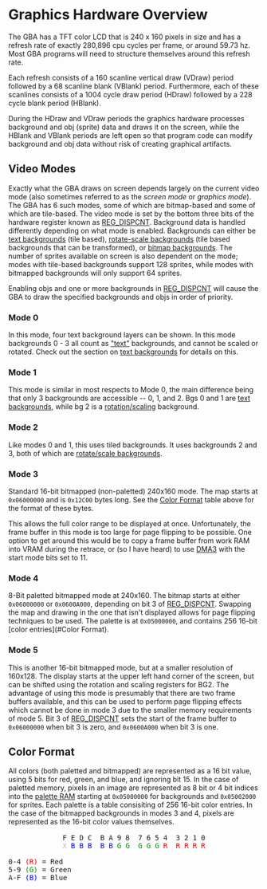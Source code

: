 # Graphics Hardware Overview

The GBA has a TFT color LCD that is 240 x 160 pixels in size and has a refresh rate of exactly 280,896 cpu cycles per frame, or around 59.73 hz. Most GBA programs will need to structure themselves around this refresh rate.

<a id="VBlank"></a>
<a id="VDraw"></a>
<a id="HBlank"></a>
<a id="HDraw"></a>

Each refresh consists of a 160 scanline vertical draw (VDraw) period followed by a 68 scanline blank (VBlank) period. Furthermore, each of these scanlines consists of a 1004 cycle draw period (HDraw) followed by a 228 cycle blank period (HBlank).

During the HDraw and VDraw periods the graphics hardware processes background and obj (sprite) data and draws it on the screen, while the HBlank and VBlank periods are left open so that program code can modify background and obj data without risk of creating graphical artifacts.

## Video Modes

Exactly what the GBA draws on screen depends largely on the current video mode (also sometimes referred to as the _screen mode_ or _graphics mode_). The GBA has 6 such modes, some of which are bitmap-based and some of which are tile-based. The video mode is set by the bottom three bits of the hardware register known as [REG_DISPCNT](registers.md#REG_DISPCNT). Background data is handled differently depending on what mode is enabled. Backgrounds can either be [text backgrounds](backgrounds.md#text-backgrounds) (tile based), [rotate-scale backgrounds](backgrounds.md#scalerotate-backgrounds) (tile based backgrounds that can be transformed), or [bitmap backgrounds](backgrounds.md#bitmapped-backgrounds). The number of sprites available on screen is also dependent on the mode; modes with tile-based backgrounds support 128 sprites, while modes with bitmapped backgrounds will only support 64 sprites.

Enabling objs and one or more backgrounds in [REG_DISPCNT](registers.md#REG_DISPCNT) will cause the GBA to draw the specified backgrounds and objs in order of priority.

### Mode 0

In this mode, four text background layers can be shown. In this mode backgrounds 0 - 3 all count as ["text"](backgrounds.md#text-backgrounds) backgrounds, and cannot be scaled or rotated. Check out the section on [text backgrounds](backgrounds.md#text-backgrounds) for details on this.

### Mode 1

This mode is similar in most respects to Mode 0, the main difference being that only 3 backgrounds are accessible -- 0, 1, and 2. Bgs 0 and 1 are [text backgrounds](backgrounds.md#text-backgrounds), while bg 2 is a [rotation/scaling](backgrounds.md#scalerotate-backgrounds) background.

### Mode 2

Like modes 0 and 1, this uses tiled backgrounds. It uses backgrounds 2 and 3, both of which are [rotate/scale backgrounds](backgrounds.md#scalerotate-backgrounds).

### Mode 3

Standard 16-bit bitmapped (non-paletted) 240x160 mode. The map starts at `0x06000000` and is `0x12C00` bytes long. See the [Color Format](#color-format) table above for the format of these bytes.

This allows the full color range to be displayed at once. Unfortunately, the frame buffer in this mode is too large for page flipping to be possible. One option to get around this would be to copy a frame buffer from work RAM into VRAM during the retrace, or (so I have heard) to use [DMA3](registers.md#REG_DMA3CNT) with the start mode bits set to 11.

### Mode 4

8-Bit paletted bitmapped mode at 240x160. The bitmap starts at either `0x06000000` or `0x0600A000`, depending on bit 3 of [REG_DISPCNT](registers.md#REG_DISPCNT). Swapping the map and drawing in the one that isn't displayed allows for page flipping techniques to be used. The palette is at `0x05000000`, and contains 256 16-bit [color entries](#Color Format).

### Mode 5

This is another 16-bit bitmapped mode, but at a smaller resolution of 160x128. The display starts at the upper left hand corner of the screen, but can be shifted using the rotation and scaling registers for BG2. The advantage of using this mode is presumably that there are two frame buffers available, and this can be used to perform page flipping effects which cannot be done in mode 3 due to the smaller memory requirements of mode 5. Bit 3 of [REG_DISPCNT](registers.md#REG_DISPCNT) sets the start of the frame buffer to `0x06000000` when bit 3 is zero, and `0x0600A000` when bit 3 is one.

## Color Format

All colors (both paletted and bitmapped) are represented as a 16 bit value, using 5 bits for red, green, and blue, and ignoring bit 15. In the case of paletted memory, pixels in an image are represented as 8 bit or 4 bit indices into the [palette RAM](#Palette) starting at `0x05000000` for backgrounds and `0x05002000` for sprites. Each palette is a table consisiting of 256 16-bit color entries. In the case of the bitmapped backgrounds in modes 3 and 4, pixels are represented as the 16-bit color values themselves.

<html>
<PRE style="width: min-content; margin: 16px auto">F E D C  B A 9 8  7 6 5 4  3 2 1 0
<FONT COLOR="#BBBBBB">X</FONT> <FONT COLOR="#0000DD">B B B  B B</FONT> <FONT COLOR="#008800">G G  G G G</FONT> <FONT
COLOR="#DD0000">R  R R R R</FONT></PRE>
<PRE>0-4 <FONT COLOR="#DD0000">(R)</FONT> = Red
5-9 <FONT COLOR="#008800">(G)</FONT> = Green
A-F <FONT COLOR="#0000DD">(B)</FONT> = Blue</PRE>
</html>
